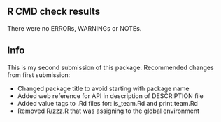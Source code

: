 ## R CMD check results
There were no ERRORs, WARNINGs or NOTEs. 

## Info
This is my second submission of this package. Recommended changes from first submission:
- Changed package title to avoid starting with package name
- Added web reference for API in description of DESCRIPTION file
- Added value tags to .Rd files for: is_team.Rd and print.team.Rd
- Removed R/zzz.R that was assigning to the global environment

